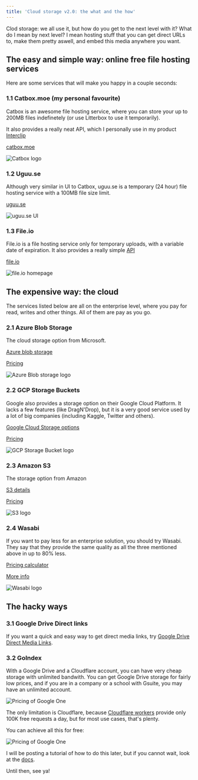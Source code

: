 ```yaml
---
title: 'Cloud storage v2.0: the what and the how'
---
```


Clod storage: we all use it, but how do you get to the next level with it? 
What do I mean by next level? I mean hosting stuff that you can get direct URLs to, make them pretty aswell, and embed this media anywhere you want.

## The easy and simple way: online free file hosting services
Here are some services that will make you happy in a couple seconds:
### 1.1  Catbox.moe  (my personal favourite)
Catbox is an awesome file hosting service, where you can store your up to 200MB files indefinetely (or use Litterbox to use it temporarily).

It also provides a really neat API, which I personally use in my product [Interclip](https://blog.trnck.dev/what-is-interclip/)

[catbox.moe](https://catbox.moe/)


![Catbox logo](https://catbox.moe/pictures/logo.png)

### 1.2 Uguu.se
Although very similar in UI to Catbox, uguu.se is a temporary (24 hour) file hosting service with a 100MB file size limit.

[uguu.se](https://uguu.se/)


![uguu.se UI](https://trnck.dev/0:/img/eaa127e4-674b-4a8b-b6ab-9abf9ffcfe30.png)

### 1.3 File.io
File.io is a file hosting service only for temporary uploads, with a variable date of expiration. It also provides a really simple [API](https://www.file.io/#api)

[file.io](https://www.file.io/)

![file.io homepage](https://trnck.dev/0:/img/a02e952d-4669-4ddb-b917-928ef7dbb755.png)


##  The expensive way: the cloud
The services listed below are all on the enterprise level, where you pay for read, writes and other things. All of them are pay as you go.

### 2.1 Azure Blob Storage
The cloud storage option from Microsoft.

[Azure blob storage](https://azure.microsoft.com/en-us/services/storage/blobs/)

[Pricing](https://azure.microsoft.com/en-us/pricing/details/storage/blobs/)

![Azure Blob storage logo](https://trnck.dev/0:/img/blob.png)

### 2.2 GCP Storage Buckets
Google also provides a storage option on their Google Cloud Platform. It lacks a few features (like DragN'Drop), but it is a very good service used by a lot of big companies (including Kaggle, Twitter and others).

[Google Cloud Storage options](https://cloud.google.com/storage)

[Pricing](https://cloud.google.com/storage#section-10)

![GCP Storage Bucket logo](https://trnck.dev/0:/img/google-cloud-storage.png)

### 2.**3** Amazon S**3**
The storage option from Amazon

[S3 details](https://aws.amazon.com/s3/)

[Pricing](https://aws.amazon.com/s3/pricing/?nc=sn&loc=4)

![S3 logo](https://trnck.dev/0:/img/s3.png)

### 2.4 Wasabi
If you want to pay less for an enterprise solution, you should try Wasabi. They say that they provide the same quality as all the three mentioned above in up to 80% less.

[Pricing calculator](https://wasabi.com/cloud-storage-pricing/#cost-calc)

[More info](https://wasabi.com/)

![Wasabi logo](https://trnck.dev/0:/img/wasabi.jpg)

## The hacky ways

### 3.1 Google Drive Direct links
If you want a quick and easy way to get direct media links, try [Google Drive Direct Media Links](https://sites.google.com/site/gdocs2direct/).

### 3.2 GoIndex
With a Google Drive and a Cloudflare account, you can have very cheap storage with unlimited bandwith. You can get Google Drive storage for fairly low prices, and if you are in a company or a school with Gsuite, you may have an unlimited account.

![Pricing of Google One](https://trnck.dev/0:/img/cdcde6d2-8d00-4b98-8028-4c9c6ba52b45.png)

The only limitation is Cloudflare, because [Cloudflare workers](https://workers.cloudflare.com/) provide only 100K free requests a day, but for most use cases, that's plenty.

You can achieve all this for free:


![Pricing of Google One](https://trnck.dev/0:/img/070e37e5-2901-4942-a267-c35f3e77fee8.png)


I will be posting a tutorial of how to do this later, but if you cannot wait, look at the [docs](https://github.com/alx-xlx/goindex).

Until then, see ya!
